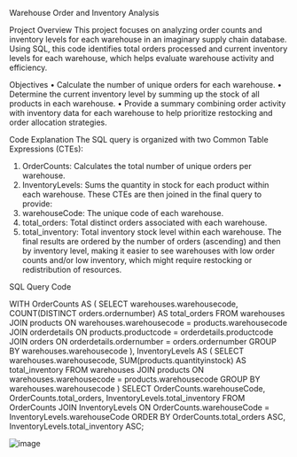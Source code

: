 Warehouse Order and Inventory Analysis


Project Overview
This project focuses on analyzing order counts and inventory levels for each warehouse in an imaginary supply chain database. Using SQL, this code identifies total orders processed and current inventory levels for each warehouse, which helps evaluate warehouse activity and efficiency.

Objectives
•	Calculate the number of unique orders for each warehouse.
•	Determine the current inventory level by summing up the stock of all products in each warehouse.
•	Provide a summary combining order activity with inventory data for each warehouse to help prioritize restocking and order allocation strategies.

Code Explanation
The SQL query is organized with two Common Table Expressions (CTEs):
1.	OrderCounts: Calculates the total number of unique orders per warehouse.
2.	InventoryLevels: Sums the quantity in stock for each product within each warehouse.
These CTEs are then joined in the final query to provide:
1. warehouseCode: The unique code of each warehouse.
2. total_orders: Total distinct orders associated with each warehouse.
3. total_inventory: Total inventory stock level within each warehouse.
The final results are ordered by the number of orders (ascending) and then by inventory level, making it easier to see warehouses with low order counts and/or low inventory, which might require restocking or redistribution of resources.

SQL Query Code

WITH OrderCounts AS (
    SELECT warehouses.warehousecode, COUNT(DISTINCT orders.ordernumber) AS total_orders
    FROM warehouses
    JOIN products ON warehouses.warehousecode = products.warehousecode
    JOIN orderdetails ON products.productcode = orderdetails.productcode
    JOIN orders ON orderdetails.ordernumber = orders.ordernumber
    GROUP BY warehouses.warehousecode
),
InventoryLevels AS (
    SELECT warehouses.warehousecode, SUM(products.quantityinstock) AS total_inventory
    FROM warehouses
    JOIN products ON warehouses.warehousecode = products.warehousecode
    GROUP BY warehouses.warehousecode
)
SELECT 
    OrderCounts.warehouseCode, 
    OrderCounts.total_orders, 
    InventoryLevels.total_inventory
FROM 
    OrderCounts 
JOIN 
    InventoryLevels ON OrderCounts.warehouseCode = InventoryLevels.warehouseCode
ORDER BY 
    OrderCounts.total_orders ASC, 
    InventoryLevels.total_inventory ASC;




![image](https://github.com/user-attachments/assets/2483bc24-9eb2-42b8-91cf-3af6ab02e22b)
